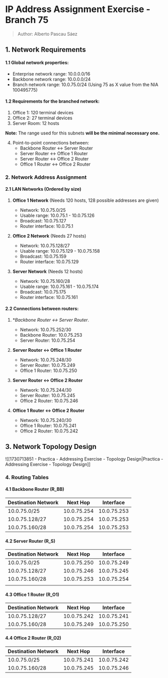 # IP Address Assignment Exercise - Branch 75
> Author: Alberto Pascau Sáez
## 1. Network Requirements

#### 1.1 Global network properties:
- Enterprise network range: 10.0.0.0/16
- Backbone network range: 10.0.0.0/24
- Branch network range: 10.0.75.0/24 (Using 75 as X value from the NIA 100495775)

#### 1.2 Requirements for the branched network:
1. Office 1: 120 terminal devices
2. Office 2: 27 terminal devices
3. Server Room: 12 hosts
   
**Note:** The range used for this subnets **will be the minimal necessary one.**

4. Point-to-point connections between:
   - Backbone Router ↔ Server Router
   - Server Router ↔ Office 1 Router
   - Server Router ↔ Office 2 Router
   - Office 1 Router ↔ Office 2 Router

### 2. Network Address Assignment

#### 2.1 LAN Networks (Ordered by size)

1. **Office 1 Network** (Needs 120 hosts, 128 possible addresses are given)
   - Network: 10.0.75.0/25
   - Usable range: 10.0.75.1 - 10.0.75.126
   - Broadcast: 10.0.75.127
   - Router interface: 10.0.75.1

2. **Office 2 Network** (Needs 27 hosts)
   - Network: 10.0.75.128/27
   - Usable range: 10.0.75.129 - 10.0.75.158
   - Broadcast: 10.0.75.159
   - Router interface: 10.0.75.129

3. **Server Network** (Needs 12 hosts)
   - Network: 10.0.75.160/28
   - Usable range: 10.0.75.161 - 10.0.75.174
   - Broadcast: 10.0.75.175
   - Router interface: 10.0.75.161

#### 2.2 Connections between routers:

1. **Backbone Router $\leftrightarrow$ Server Router*. 
   - Network: 10.0.75.252/30
   - Backbone Router: 10.0.75.253
   - Server Router: 10.0.75.254

3. **Server Router $\leftrightarrow$ Office 1 Router**
   - Network: 10.0.75.248/30
   - Server Router: 10.0.75.249
   - Office 1 Router: 10.0.75.250

4. **Server Router $\leftrightarrow$ Office 2 Router**
   - Network: 10.0.75.244/30
   - Server Router: 10.0.75.245
   - Office 2 Router: 10.0.75.246

5. **Office 1 Router $\leftrightarrow$ Office 2 Router**
   - Network: 10.0.75.240/30
   - Office 1 Router: 10.0.75.241
   - Office 2 Router: 10.0.75.242


## 3. Network Topology Design

![[1730713851 - Practica - Addressing Exercise - Topology Design|Practica - Addressing Exercise - Topology Design]]


### 4. Routing Tables

#### 4.1 Backbone Router (R_BB)

| Destination Network | Next Hop    | Interface   |
| ------------------- | ----------- | ----------- |
| 10.0.75.0/25        | 10.0.75.254 | 10.0.75.253 |
| 10.0.75.128/27      | 10.0.75.254 | 10.0.75.253 |
| 10.0.75.160/28      | 10.0.75.254 | 10.0.75.253 |

#### 4.2 Server Router (R_S)

| Destination Network | Next Hop    | Interface   |
| ------------------- | ----------- | ----------- |
| 10.0.75.0/25        | 10.0.75.250 | 10.0.75.249 |
| 10.0.75.128/27      | 10.0.75.246 | 10.0.75.245 |
| 10.0.75.160/28      | 10.0.75.253 | 10.0.75.254 |
|                     |             |             |

#### 4.3 Office 1 Router (R_O1)

| Destination Network | Next Hop    | Interface   |
| ------------------- | ----------- | ----------- |
| 10.0.75.128/27      | 10.0.75.242 | 10.0.75.241 |
| 10.0.75.160/28      | 10.0.75.249 | 10.0.75.250 |


#### 4.4 Office 2 Router (R_O2)

| Destination Network | Next Hop    | Interface   |
| ------------------- | ----------- | ----------- |
| 10.0.75.0/25        | 10.0.75.241 | 10.0.75.242 |
| 10.0.75.160/28      | 10.0.75.245 | 10.0.75.246 |

